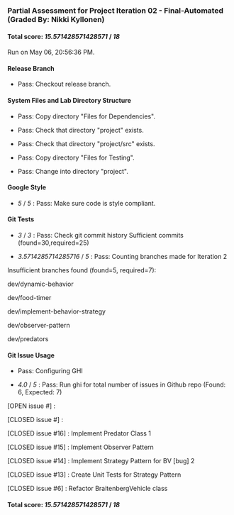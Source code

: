 ### Partial Assessment for Project Iteration 02 - Final-Automated (Graded By: Nikki Kyllonen)

#### Total score: _15.571428571428571_ / _18_

Run on May 06, 20:56:36 PM.


#### Release Branch

+ Pass: Checkout release branch.




#### System Files and Lab Directory Structure

+ Pass: Copy directory "Files for Dependencies".



+ Pass: Check that directory "project" exists.

+ Pass: Check that directory "project/src" exists.

+ Pass: Copy directory "Files for Testing".



+ Pass: Change into directory "project".


#### Google Style

+  _5_ / _5_ : Pass: Make sure code is style compliant.




#### Git Tests

+  _3_ / _3_ : Pass: Check git commit history
Sufficient commits (found=30,required=25)

+  _3.5714285714285716_ / _5_ : Pass: Counting branches made for Iteration 2

Insufficient branches found (found=5, required=7):

dev/dynamic-behavior

dev/food-timer

dev/implement-behavior-strategy

dev/observer-pattern

dev/predators


#### Git Issue Usage

+ Pass: Configuring GHI

+  _4.0_ / _5_ : Pass: Run ghi for total number of issues in Github repo (Found: 6, Expected: 7) 

 [OPEN issue #] : 

[CLOSED issue #] : 

[CLOSED issue #16] :  Implement Predator Class 1

[CLOSED issue #15] :  Implement Observer Pattern

[CLOSED issue #14] :  Implement Strategy Pattern for BV [bug] 2

[CLOSED issue #13] :  Create Unit Tests for Strategy Pattern

[CLOSED issue #6] :  Refactor BraitenbergVehicle class 

 



#### Total score: _15.571428571428571_ / _18_

